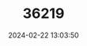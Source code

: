 ---
title: "36219"
category: "Cordyla haraka"
draft: false
date: 2024-02-22 13:03:50
languages:
  Malagasy: ["Haraka"]
---